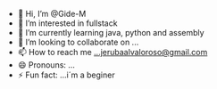 - 👋 Hi, I’m @Gide-M
- 👀 I’m interested in fullstack
- 🌱 I’m currently learning java, python and assembly
- 💞️ I’m looking to collaborate on ...
- 📫 How to reach me ...jerubaalvaloroso@gmail.com
- 😄 Pronouns: ...
- ⚡ Fun fact: ...i´m a beginer 

<!---
Gide-M/Gide-M is a ✨ special ✨ repository because its `README.md` (this file) appears on your GitHub profile.
You can click the Preview link to take a look at your changes.
--->
